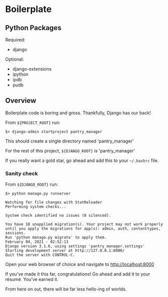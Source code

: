 # Boilerplate

## Python Packages

Required:
* django

Optional:
* django-extensions
* ipython
* ipdb
* pudb

## Overview

Boilerplate code is boring and gross. Thankfully, Django has our back!

From `${PROJECT_ROOT}` run:

```
$> django-admin startproject pantry_manager
```

This should create a single directory named 'pantry_manager'

For the rest of this project, `${DJANGO_ROOT}` is 'pantry_manager' 

If you really want a gold star, go ahead and add this to your `~/.bashrc` file.

### Sanity check

From `${DJANGO_ROOT}` run:

```
$> python manage.py runserver

Watching for file changes with StatReloader
Performing system checks...

System check identified no issues (0 silenced).

You have 18 unapplied migration(s). Your project may not work properly until you apply the migrations for app(s): admin, auth, contenttypes, sessions.
Run 'python manage.py migrate' to apply them.
February 04, 2021 - 02:52:13
Django version 3.1.6, using settings 'pantry_manager.settings'
Starting development server at http://127.0.0.1:8000/
Quit the server with CONTROL-C.
```

Open your web browser of choice and navigate to [http://localhost:8000]()

If you’ve made it this far, congratulations! Go ahead and add it to your résumé. You’ve earned it.

From here on out, there will be far less hello-ing of worlds.
